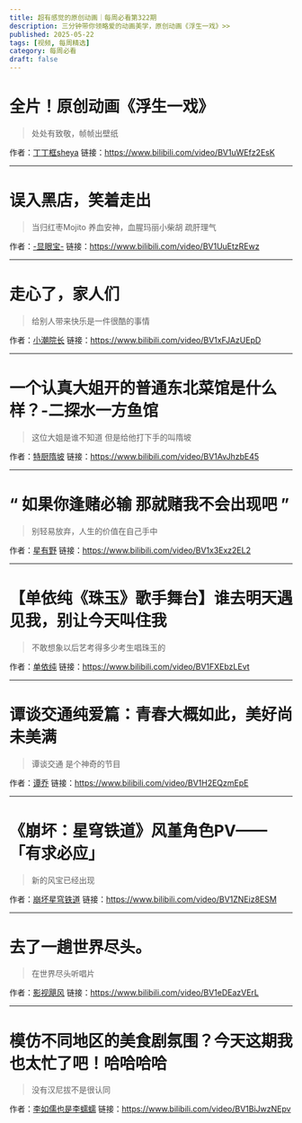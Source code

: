 ```yaml
---
title: 超有感觉的原创动画｜每周必看第322期
description: 三分钟带你领略爱的动画美学，原创动画《浮生一戏》>>
published: 2025-05-22
tags: [视频, 每周精选]
category: 每周必看
draft: false
---
```


# 全片！原创动画《浮生一戏》
> 处处有致敬，帧帧出壁纸

作者：[丁丁框sheya](https://space.bilibili.com/2030821)
链接：https://www.bilibili.com/video/BV1uWEfz2EsK

---

# 误入黑店，笑着走出
> 当归红枣Mojito 养血安神，血腥玛丽小柴胡 疏肝理气

作者：[-显眼宝-](https://space.bilibili.com/34009507)
链接：https://www.bilibili.com/video/BV1UuEtzREwz

---

# 走心了，家人们
> 给别人带来快乐是一件很酷的事情

作者：[小潮院长](https://space.bilibili.com/5970160)
链接：https://www.bilibili.com/video/BV1xFJAzUEpD

---

# 一个认真大姐开的普通东北菜馆是什么样？-二探水一方鱼馆
> 这位大姐是谁不知道 但是给他打下手的叫隋坡

作者：[特厨隋坡](https://space.bilibili.com/3546888255048212)
链接：https://www.bilibili.com/video/BV1AvJhzbE45

---

# “ 如果你逢赌必输 那就赌我不会出现吧 ”
> 别轻易放弃，人生的价值在自己手中

作者：[星有野](https://space.bilibili.com/627888730)
链接：https://www.bilibili.com/video/BV1x3Exz2EL2

---

# 【单依纯《珠玉》歌手舞台】谁去明天遇见我，别让今天叫住我
> 不敢想象以后艺考得多少考生唱珠玉的

作者：[单依纯](https://space.bilibili.com/20713882)
链接：https://www.bilibili.com/video/BV1FXEbzLEvt

---

# 谭谈交通纯爱篇：青春大概如此，美好尚未美满
> 谭谈交通 是个神奇的节目

作者：[谭乔](https://space.bilibili.com/330415548)
链接：https://www.bilibili.com/video/BV1H2EQzmEpE

---

# 《崩坏：星穹铁道》风堇角色PV——「有求必应」
> 新的风宝已经出现

作者：[崩坏星穹铁道](https://space.bilibili.com/1340190821)
链接：https://www.bilibili.com/video/BV1ZNEiz8ESM

---

# 去了一趟世界尽头。
> 在世界尽头听唱片

作者：[影视飓风](https://space.bilibili.com/946974)
链接：https://www.bilibili.com/video/BV1eDEazVErL

---

# 模仿不同地区的美食剧氛围？今天这期我也太忙了吧！哈哈哈哈
> 没有汉尼拔不是很认同

作者：[李如儒也是李蠕蠕](https://space.bilibili.com/474853499)
链接：https://www.bilibili.com/video/BV1BiJwzNEpv

